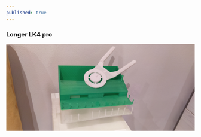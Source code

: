 ```yaml
---
published: true
---
```

### Longer LK4 pro
![](https://raw.githubusercontent.com/suoko/suoko.github.io/master/images/IMG_20210626_093122.jpg)